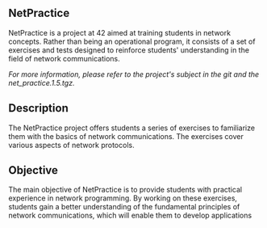 ## NetPractice

NetPractice is a project at 42 aimed at training students in network concepts. Rather than being an operational program, it consists of a set of exercises and tests designed to reinforce students' understanding in the field of network communications.

*For more information, please refer to the project's subject in the git and the net_practice.1.5.tgz.*

## Description

The NetPractice project offers students a series of exercises to familiarize them with the basics of network communications. The exercises cover various aspects of network protocols.

## Objective

The main objective of NetPractice is to provide students with practical experience in network programming. By working on these exercises, students gain a better understanding of the fundamental principles of network communications, which will enable them to develop applications
